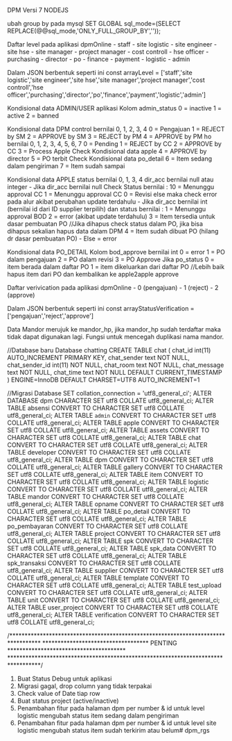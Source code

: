 DPM Versi 7 NODEJS

ubah group by pada mysql
SET GLOBAL sql_mode=(SELECT REPLACE(@@sql_mode,'ONLY_FULL_GROUP_BY',''));

Daftar level pada aplikasi dpmOnline
    - staff
    - site logistic
    - site engineer
    - site hse
    - site manager
    - project manager
    - cost controll
    - hse officer
    - purchasing
    - director
    - po
    - finance
    - payment
    - logistic
    - admin

Dalam JSON berbentuk seperti ini
    const arrayLevel = ['staff','site logistic','site engineer','site hse','site manager','project manager','cost controll','hse officer','purchasing','director','po','finance','payment','logistic','admin']

Kondisional data ADMIN/USER aplikasi
    Kolom admin_status
        0 = inactive
        1 = active
        2 = banned

Kondisional data DPM
    control bernilai 0, 1, 2, 3, 4
        0 = Pengajuan
        1 = REJECT by SM
        2 = APPROVE by SM
        3 = REJECT by PM
        4 = APPROVE by PM
    ho bernilai 0, 1, 2, 3, 4, 5, 6, 7
        0 = Pending
        1 = REJECT by CC
        2 = APPROVE by CC
        3 = Process Apple
            Check Kondisional data apple
        4 = APPROVE by director
        5 = PO terbit
            Check Kondisional data po_detail
        6 = Item sedang dalam pengiriman
        7 = Item sudah sampai

Kondisional data APPLE
    status bernilai 0, 1, 3, 4
    dir_acc bernilai null atau integer
    - Jika dir_acc bernilai null Check Status bernilai :
        10 = Menunggu approval CC
        1 = Menunggu approval CC
        0 = Revisi
        else maka check error pada alur akibat perubahan update terdahulu
    - Jika dir_acc bernilai int (bernilai id dari ID supplier terpilih) dan status bernilai :
        1 = Menunggu approval BOD
        2 = error (akibat update terdahulu)
        3 = Item tersedia untuk dasar pembuatan PO //Jika dihapus check status dalam PO, jika bisa dihapus sekalian hapus data dalam DPM
        4 = Item sudah dibuat PO (hilang dr dasar pembuatan PO)
    - Else = error

Kondisional data PO_DETAIL
    Kolom bod_approve bernilai int
        0 = error
        1 = PO dalam pengajuan
        2 = PO dalam revisi
        3 = PO Approve
    Jika po_status
        0 = item berada dalam daftar PO
        1 = item dikeluarkan dari daftar PO //Lebih baik hapus item dari PO dan kembalikan ke apple2apple approve

Daftar verivication pada aplikasi dpmOnline
    - 0 (pengajuan)
    - 1 (reject)
    - 2 (approve)

Dalam JSON berbentuk seperti ini
    const arrayStatusVerification = ['pengajuan','reject','approve']

Data Mandor merujuk ke mandor_hp, jika mandor_hp sudah terdaftar maka tidak dapat digunakan lagi.
Fungsi untuk mencegah duplikasi nama mandor.

//Database baru
Database chatting
    CREATE TABLE chat (
        chat_id int(11) AUTO_INCREMENT PRIMARY KEY,
        chat_sender text NOT NULL,
        chat_sender_id int(11) NOT NULL,
        chat_room text NOT NULL,
        chat_message text NOT NULL,
        chat_time text NOT NULL DEFAULT CURRENT_TIMESTAMP
    ) ENGINE=InnoDB DEFAULT CHARSET=UTF8 AUTO_INCREMENT=1

//Migrasi Database
SET collation_connection = 'utf8_general_ci';
ALTER DATABASE dpm CHARACTER SET utf8 COLLATE utf8_general_ci;
ALTER TABLE absensi CONVERT TO CHARACTER SET utf8 COLLATE utf8_general_ci;
ALTER TABLE `admin` CONVERT TO CHARACTER SET utf8 COLLATE utf8_general_ci;
ALTER TABLE apple CONVERT TO CHARACTER SET utf8 COLLATE utf8_general_ci;
ALTER TABLE assets CONVERT TO CHARACTER SET utf8 COLLATE utf8_general_ci;
ALTER TABLE chat CONVERT TO CHARACTER SET utf8 COLLATE utf8_general_ci;
ALTER TABLE developer CONVERT TO CHARACTER SET utf8 COLLATE utf8_general_ci;
ALTER TABLE dpm CONVERT TO CHARACTER SET utf8 COLLATE utf8_general_ci;
ALTER TABLE gallery CONVERT TO CHARACTER SET utf8 COLLATE utf8_general_ci;
ALTER TABLE item CONVERT TO CHARACTER SET utf8 COLLATE utf8_general_ci;
ALTER TABLE logistic CONVERT TO CHARACTER SET utf8 COLLATE utf8_general_ci;
ALTER TABLE mandor CONVERT TO CHARACTER SET utf8 COLLATE utf8_general_ci;
ALTER TABLE opname CONVERT TO CHARACTER SET utf8 COLLATE utf8_general_ci;
ALTER TABLE po_detail CONVERT TO CHARACTER SET utf8 COLLATE utf8_general_ci;
ALTER TABLE po_pembayaran CONVERT TO CHARACTER SET utf8 COLLATE utf8_general_ci;
ALTER TABLE project CONVERT TO CHARACTER SET utf8 COLLATE utf8_general_ci;
ALTER TABLE spk CONVERT TO CHARACTER SET utf8 COLLATE utf8_general_ci;
ALTER TABLE spk_data CONVERT TO CHARACTER SET utf8 COLLATE utf8_general_ci;
ALTER TABLE spk_transaksi CONVERT TO CHARACTER SET utf8 COLLATE utf8_general_ci;
ALTER TABLE supplier CONVERT TO CHARACTER SET utf8 COLLATE utf8_general_ci;
ALTER TABLE template CONVERT TO CHARACTER SET utf8 COLLATE utf8_general_ci;
ALTER TABLE test_upload CONVERT TO CHARACTER SET utf8 COLLATE utf8_general_ci;
ALTER TABLE unit CONVERT TO CHARACTER SET utf8 COLLATE utf8_general_ci;
ALTER TABLE user_project CONVERT TO CHARACTER SET utf8 COLLATE utf8_general_ci;
ALTER TABLE verification CONVERT TO CHARACTER SET utf8 COLLATE utf8_general_ci;

/**********************************************************************************
*********************************** PENTING ***************************************
**********************************************************************************/

1. Buat Status Debug untuk aplikasi
2. Migrasi gagal, drop column yang tidak terpakai
3. Check value of Date tiap row
4. Buat status project (active/inactive)
5. Penambahan fitur pada halaman dpm per number & id untuk level logistic mengubah status item sedang dalam pengiriman
6. Penambahan fitur pada halaman dpm per number & id untuk level site logistic mengubah status item sudah terkirim atau belum# dpm_rgs
